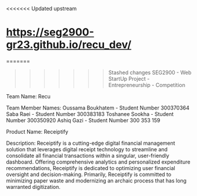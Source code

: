 <<<<<<< Updated upstream
# https://seg2900-gr23.github.io/recu_dev/

=======
>>>>>>> Stashed changes
SEG2900 - Web StartUp Project - Entrepreneurship - Competition

Team Name: Recu

Team Member Names:
Oussama Boukhatem - Student Number 300370364
Saba Raei - Student Number 300383183
Toshanee Sookha - Student Number 300350920
Ashiq Gazi - Student Number 300 353 159

Product Name: Receiptify

Description:
Receiptify is a cutting-edge digital financial management solution that leverages digital receipt technology to streamline and consolidate all financial transactions within a singular, user-friendly dashboard. Offering comprehensive analytics and personalized expenditure recommendations, Receiptify is dedicated to optimizing user financial oversight and decision-making. Primarily, Receiptify is committed to minimizing paper waste and modernizing an archaic process that has long warranted digitization.
